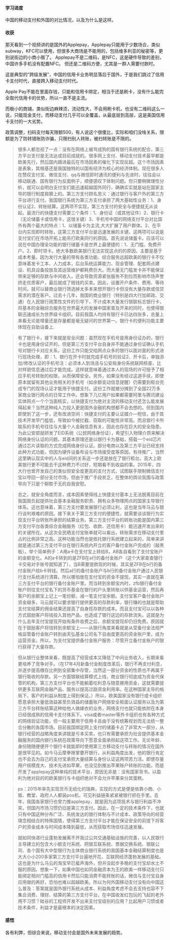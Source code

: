 #### 学习进度

中国的移动支付和外国的对比情况，以及为什么是这样。

#### 收获

那天看到一个视频讲的是国外的Applepay，Applepay只能用于少数场合，类似subway，KFC可以使用，但很多大商场是不能用的，包括维多利亚的秘密等，更别说街边的小商小贩了。
Applepay不是二维码，是NFC，这是硬件导致的差别，中国许多手机没有配置NFC。
但还是二维码方便，尤其是一群人需要付款时。

这是典型的“跨级发展”，中国的信用卡业务明显落后于国外，于是我们跳过了信用卡支付时代，直接跨入移动支付时代。

Apple Pay不能在里面存钱，只能和信用卡绑定，相当于还是刷卡，没有什么能完全取代信用卡的优势，所以一直不是主流。

而极小的商铺，类似街边麻辣烫，流动性大，不会用刷卡机，也没有二维码这么一说，只能现金支付，而移动支付几乎可以全覆盖，从最底层到高层，这是美国信用卡支付的一大劣势。

政策调整，扫码支付每天限额500，有人说这个很傻比，实际和咱们没啥关系，限额是为了防转错账防诈骗，只限扫别人转账，被扫转账是不限的。

>很多人都忽视了一点：没有在网络上被骂成狗的国有银行系统的配合，第三方平台支付是无法达成目前成就的。很多网上支付、移动支付技术最早都是欧美先行，然后国内跟进最后在市场因素的催化下实现反超。这个市场因素是表象，其根基还是我国独特的以国有经济为核心的经济体制。现在很多人在赞叹支付宝、微信支付、qq与微信即时通讯的便利与先进时，往往会以移动联通、国有银行为反面例子，顺便感叹下体制问题。但只要稍微理性分析，就可以会明白支付宝们能迅速超越国外同行，确确实实就是站在国家主导的银行制度肩膀上的。第三方支付顾名思义：通过银行与客户外的第三方平台进行支付。我国银行系统为第三方支付承担了两大基础性业务：1、身份认证2、转账结算。这两项不实现，第三方支付的安全与便捷就无从谈起。最流行的快捷支付需要三个条件：1、身份证（或其他证件）2、银行卡（无论储蓄卡或信用卡，这很关键）3、手机号中国的网络支付平台对比国外有两个最大的特点：1、以储蓄卡为主流,大大扩展了用户群体。2、在平台内实现即时转账，这第三方支付平台是迅速发展的关键。这两项可以说是支付宝们在市场开拓上能吊打欧美同行的原因。首先说说储蓄卡。应该可以说在中国办理全功能的银行储蓄卡是世界上最便捷的：1、无门槛、免费开户。2、即时领卡。绝大多数欧美银行无法实现这点的的原因，主要是基于成本考量。因为发行大量的带有各类功能、综合服务远超欧美的银行卡不仅意味着发卡工本、人力成本，后台系统运算能力、现金管理、配套网点建设、机具设备投放及其运营维护都耗费巨大。而大量无门槛发卡并不能保证带来足够的存款与中间收入，还会导致资源紧张服务不到位而影响市场声誉挤走优质客户，最后就成了赔钱的买卖。因此，设置开户条件、费用、等待时间，就可以替商业银行筛选掉太多本来想开银行卡但没有大量存款或信贷需求的潜在客户。过去十几年，我国的商业银行（特别是四大行加邮政、交通）在人民银行政策性文件的引导下，不计成本大量发行银联标志银行卡，将基本的金融综合服务在世界最大的发展中国家普及开来的同时，也使得银联迅速成长为世界级卡组织。目前我国人均持有银行卡已达四张多，总量上来看无论是增量还是存量都是毫无疑问的世界第一。银行卡的便利功能主要体现在自助设备上.

>有了银行卡，接下来就是安全问题：虽然现在手机号是用身份证办的，银行卡也是用身份证开的，但是第三方支付平台自身并不能通过身份证确认手机号对银行卡对应关系，这份工作只能交给网点众多的银行以面对面的形式进行现场处理，即：1、银行在开卡时就完成手机号的验证2、开卡后，单独添加/修改认证的手机号注：必须本人到场且与公安局身份系统联网核查，比对样貌信息通过后才能完成。这样就意味着通过本人的现场的许可授予了相应手机号转账的权限，从而保障安全。另外，如果没有经过这道手续，即使原本就留有其他业务相关的手机号（如余额变动信息提醒）仍需要到柜台完成专门的现场认证才能用于快捷支付。这份工作就被分摊到了全国22万多家商业银行网点的日常工作中。想象下几亿用户如果都需要阿里与腾讯建设实体网点一个个当面核实，以快捷支付为绝对主流的移动支付还怎么能发展得起来？当然这种纯人力投入更是国外金融机构想都不会去想的。但到国内即使到了这一步，还有改进空间：快捷支付的主要认证媒介—短信，由于其技术开发早门槛低，导致如今被拦截、窃取的可能性非常高。而且银行卡所联系的手机号往往与大量个人金融信息有关，因此也存在巨大的安全隐患。为此公安部就研发了EID系统（公民网络身份证），希望引入物理介质来解决网络身份认证的问题。其基本原理还是以银行卡为基础，搭载一个eid芯片通过芯片读取的方式完成网络身份认证。部分电商以及第三方平台已经支持此种方式功能，但因为硬件设备布设与市场接受度等原因，有待推广。当然这里确认现实中的人与eid间的关系这一步还是放在了银行柜台。高大上欧美银行更不可能去干这种费力不讨好，短期看不到收益的事。2015年，四大行也曾开发自己的类似但安全度更高的支付方式，试图联手限制微信支付宝以夺回一部分支付市场，但由于推广手段贫乏，在整体的舆论氛围与政策导向下只是个聊胜于无的自我安慰。

>总之，就安全角度而言，成本因素使得线上快捷支付基本上无法脱离目前在我国肩负起提供社会基本金融服务职责、拥有众多物理网点的国家主导银行体系。这也意味着，第三方支付要发展银行必须让利，这也是当年马云与银行谈判艰难的原因。接下来关于第三方支付的便捷性，就需要谈谈银行为实现支付平台转账所承担的结算业务。第三方支付平台的转账功能是国内第三方支付平台各类综合金融服务（红包、收款、还信用卡）能迅速开发出来的的关键所在。从这次全民晒支付宝账单就可以看出，转账需求在移动支付里占的比例非常之高。这种功能当然也是依托银行系统建立起来的，简单来讲就是通过第三方支付平台在银行系统内开立的客户备付金账户完成的（敲黑板）。举个简单例子：A用a卡在支付宝上转给B，AB各自看到了支付宝账户的金额变化。A的a卡转到的是ZFB在a行的备付金账户（这个大家查查银行卡交易对手账号就知道了），当B需要提款现的时候，其实是ZFB在b行的备付金账户给b卡转钱。然后a行的备付金账户与b行的备付金账户通过人民银行支付系统进行清算。所以哪怕放在支付宝的资金不提现，其实一直就在第三方支付平台的银行备付金账户里。而当转到余额宝内时，zfb银行备付金账户则往支付宝名下的货币基金在银行的户头里转账以供基金运营，然后再客户的余额宝上记上一笔份额，减一笔支付宝余额。支付宝客户备付金账户资金越多，马云就可以要求银行提供更高的存款利率，银行赚的也就是帮助支付宝结算的佣金结果还提高了自身揽存款的成本。而且支付宝可以以各种方式鼓励客户将钱投入其他产品，也造成了银行这边的存款流失。这就是为什么去年支付宝提现开始有条件收费之后，余额宝提现却仍旧免费。原因就在于鼓励客户将钱转到余额宝上——从银行角度来看就是从受备付金法规严格监管备付金账户转到由天弘基金公司名下自由度更高的资金账户里，成为运营资金。所以，为支付宝提供备付金账户服务：尽管开立备付金账户的银行获得了大量存款。

>但从银行业整体来看，既提高了经营成本又降低了中间业务收入，长期来看更培养了竞争对手。（在17年4月新备付金制度改革后，银行不再支付利息，并逐步提高缴存比例到全部集中存管，当然这一部分资金的性质也不再属于银行吸收的存款。另一方面银联结算模式上线，商业银行彻底成为资金代保管的机构，第三方支付平台也不能躺着吃利息与随意挪用资金，这就需要提供更多互联网金融产品、服务以提高过路资金利用率。在这种国家主导的格局下，客户的利益从制度上得到保证。）所以，欧美国家没有银行或卡组织愿意承担大量低效益甚至负效益的储蓄账户网络安全柜面认证服务以及为第三方平台转账结算这种给他人做嫁衣的业务，网络支付也就只能依附在本身已经很成熟的信用卡支付体系下。visa或者master等外卡组织也有各种方式的网络验证功能，但一般主要用于信用卡且由于没有统筹规划而无法统一整合分散的各国市场。目前我国绑定网上支付的储蓄卡占了非常大一部分，从银行经营的战略角度来讲就是亏本买卖，也只有需要承担为社会提供基本金融服务的国内银行系统在政策导向下愿意全面承担起这项工作。无论年龄、身份随随便便开个银行卡就能即时使用第三方移动支付与转账的情况在国外是很罕见的。如今马云摩拳擦掌要开银行，从利益角度出发，他的银行肯定也不会去为自己的支付宝承担大量结算与身份认证这两项苦力活。即使存量用户规模庞大、技术先进如苹果，也没见到推出苹果账户转账的功能，而是开发了applepay这种单纯的技术平台，原因无非是：没有国家背书，以盈利为绝对目的的欧美银行与卡组织绝对不会允许苹果来分其蛋糕。

>ps：2015年率先实现货币无纸化的瑞典，实现的方式是便是依靠小商、小贩、教堂、政府人人都装pos机，可见利益链条紧紧被银行抓在手里。去年，我国各家银行也曾力推applepay，就是因为这项技术与银行利益不冲突，但国内市场习惯仍旧是第三方支付。因此，在一定的技术条件下，也就只有中国这种分布广泛、系统发达的银行体制与不计成本、政策导向的经营理念相结合的特殊国情，使得第三方支付平台才能在保证安全的前提下将客户的资金成本与时间成本降到最低，从而获取市场信任迅速发展。

>就如同快递行业蓬勃发展离不开我过公共交通基础设施的完善，以人民银行主导建立的包含大小额支付系统、网银互联系统、票据交换系统、银联公司、各个国有大中型银行为主体商业银行系统的我国基本金融结算制度也是大大小小200多家第三方支付平台遍地开花、互联网经济蓬勃发展的基础。这也是为什么马云的淘宝早已蜚声海外，但并没起步多晚的支付宝却水土不服的原因。想象一下，如果中国也如同金融资本为王的欧美一样移动支付只能绑定相对门槛高的信用卡然后只能消费不能转账的话，微信与支付宝自身应用做的再好，恐怕也难以超越欧美。所以为何外国移动支付没有向中国这么普及：答案就是国外银行系统从成本、利益角度考虑不会去支持也容不下集合消费、理财、结算的第三方支付平台。在中国收发红包玩的飞起的老外用不习惯？硅谷的工程师开发不出来支付宝级别的应用？比起用户习惯或者技术条件，利益才是最根本的决定因素。

#### 感悟

各有利弊，但综合来说，移动支付会是国外未来发展的趋势。